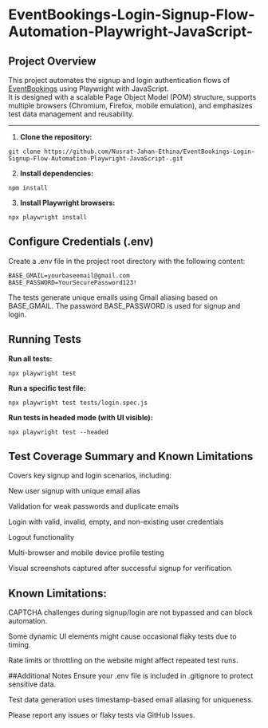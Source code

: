 # EventBookings-Login-Signup-Flow-Automation-Playwright-JavaScript-

## Project Overview

This project automates the signup and login authentication flows of [EventBookings](https://www.eventbookings.com) using Playwright with JavaScript.  
It is designed with a scalable Page Object Model (POM) structure, supports multiple browsers (Chromium, Firefox, mobile emulation), and emphasizes test data management and reusability.

---

1. **Clone the repository:**
```
git clone https://github.com/Nusrat-Jahan-Ethina/EventBookings-Login-Signup-Flow-Automation-Playwright-JavaScript-.git
```

2. **Install dependencies:**
```
npm install
```

3. **Install Playwright browsers:**
```
npx playwright install
```

## Configure Credentials (.env)
Create a .env file in the project root directory with the following content:
```
BASE_GMAIL=yourbaseemail@gmail.com
BASE_PASSWORD=YourSecurePassword123!
```

The tests generate unique emails using Gmail aliasing based on BASE_GMAIL.
The password BASE_PASSWORD is used for signup and login.

## Running Tests
**Run all tests:**
```
npx playwright test
```

**Run a specific test file:**
```
npx playwright test tests/login.spec.js
```

**Run tests in headed mode (with UI visible):**
```
npx playwright test --headed
```

## Test Coverage Summary and Known Limitations
Covers key signup and login scenarios, including:

New user signup with unique email alias

Validation for weak passwords and duplicate emails

Login with valid, invalid, empty, and non-existing user credentials

Logout functionality

Multi-browser and mobile device profile testing

Visual screenshots captured after successful signup for verification.

## Known Limitations:

CAPTCHA challenges during signup/login are not bypassed and can block automation.

Some dynamic UI elements might cause occasional flaky tests due to timing.

Rate limits or throttling on the website might affect repeated test runs.

##Additional Notes
Ensure your .env file is included in .gitignore to protect sensitive data.

Test data generation uses timestamp-based email aliasing for uniqueness.

Please report any issues or flaky tests via GitHub Issues.



